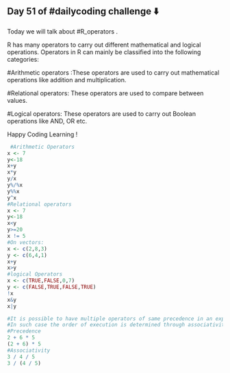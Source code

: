 ## Day 51 of #dailycoding challenge ⬇️

Today we will talk about  #R_operators .

R has many operators to carry out different mathematical and logical operations.
Operators in R can mainly be classified into the following categories:

#Arithmetic operators :These operators are used to carry out mathematical operations like addition and multiplication.

#Relational operators: These operators are used to compare between values.

#Logical operators: These operators are used to carry out Boolean operations like AND, OR etc.

Happy Coding Learning !

``` r
 #Arithmetic Operators
x <- 7
y<-18
x+y
x*y
y/x 
y%/%x
y%%x
y^x
#Relational operators
x <- 7
y<-18
x<y
y>=20
x != 5
#On vectors:
x <- c(2,8,3)
y <- c(6,4,1)
x+y
x>y
#logical Operators 
x <- c(TRUE,FALSE,0,7)
y <- c(FALSE,TRUE,FALSE,TRUE)
!x
x&y
x|y

#It is possible to have multiple operators of same precedence in an expression.
#In such case the order of execution is determined through associativity.
#Precedence
2 + 6 * 5
(2 + 6) * 5
#Associativity
3 / 4 / 5
3 / (4 / 5)

 ```

